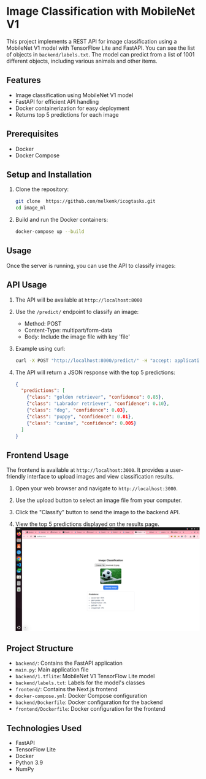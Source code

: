 # Image Classification with MobileNet V1

This project implements a REST API for image classification using a MobileNet V1 model with TensorFlow Lite and FastAPI.
You can see the list of objects in `backend/labels.txt`. The model can predict from a list of 1001 different objects, including various animals and other items.

## Features

- Image classification using MobileNet V1 model
- FastAPI for efficient API handling
- Docker containerization for easy deployment
- Returns top 5 predictions for each image

## Prerequisites

- Docker
- Docker Compose

## Setup and Installation

1. Clone the repository:
    ```sh
    git clone  https://github.com/melkemk/icogtasks.git
    cd image_ml
    ```

2. Build and run the Docker containers:
    ```sh
    docker-compose up --build
    ```

## Usage

Once the server is running, you can use the API to classify images:

## API Usage

1. The API will be available at `http://localhost:8000`

2. Use the `/predict/` endpoint to classify an image:
    - Method: POST
    - Content-Type: multipart/form-data
    - Body: Include the image file with key 'file'

3. Example using curl:
    ```sh
    curl -X POST "http://localhost:8000/predict/" -H "accept: application/json" -H "Content-Type: multipart/form-data" -F "file=@path_to_your_image.jpg"
    ```

4. The API will return a JSON response with the top 5 predictions:
    ```json
    {
      "predictions": [
        {"class": "golden retriever", "confidence": 0.85},
        {"class": "Labrador retriever", "confidence": 0.10},
        {"class": "dog", "confidence": 0.03},
        {"class": "puppy", "confidence": 0.01},
        {"class": "canine", "confidence": 0.005}
      ]
    }
    ```

## Frontend Usage

The frontend is available at `http://localhost:3000`. It provides a user-friendly interface to upload images and view classification results.

1. Open your web browser and navigate to `http://localhost:3000`.

2. Use the upload button to select an image file from your computer.

3. Click the "Classify" button to send the image to the backend API.

4. View the top 5 predictions displayed on the results page.
![Image Classification](./image.png) 
## Project Structure

- `backend/`: Contains the FastAPI application 
- `main.py`: Main application file
- `backend/1.tflite`: MobileNet V1 TensorFlow Lite model
- `backend/labels.txt`: Labels for the model's classes
- `frontend/`: Contains the Next.js frontend 
- `docker-compose.yml`: Docker Compose configuration    
- `backend/Dockerfile`: Docker configuration for the backend 
- `frontend/Dockerfile`: Docker configuration for the frontend 

## Technologies Used

- FastAPI
- TensorFlow Lite
- Docker
- Python 3.9
- NumPy
